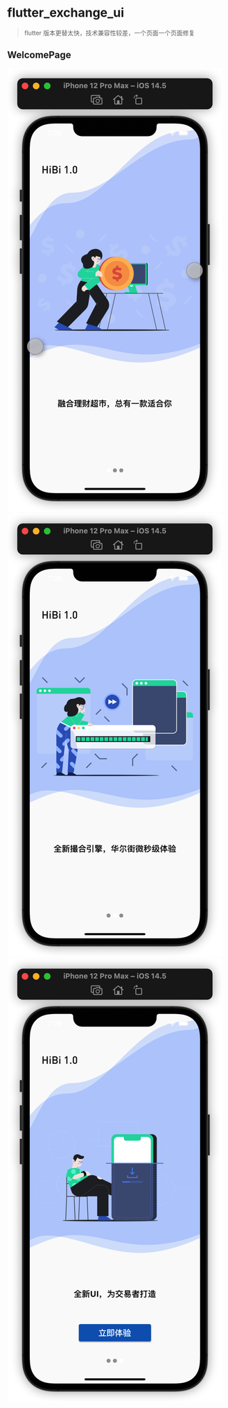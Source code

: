 <!--
 * @Description: file
 * @Autor: dingyiming
 * @Date: 2021-06-14 06:19:29
 * @LastEditors: dingyiming
 * @LastEditTime: 2021-06-14 07:34:03
-->
# flutter_exchange_ui

> flutter 版本更替太快，技术兼容性较差，一个页面一个页面修复

## WelcomePage

![](./效果图/WelcomePage/1.png)
![](./效果图/WelcomePage/2.png)
![](./效果图/WelcomePage/3.png)